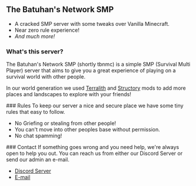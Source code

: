 ## The Batuhan's Network SMP
- A cracked SMP server with some tweaks over Vanilla Minecraft.
- Near zero rule experience!
- *And much more!* 

### What's this server?
The Batuhan's Network SMP (shortly tbnmc) is a simple SMP (Survival Multi Player) server that aims to give you a great experience of playing on a survival world with other people. 

In our world generation we used [Terralith](https://www.curseforge.com/minecraft/mc-mods/terralith) and [Structory](https://www.curseforge.com/minecraft/mc-mods/structory) mods to add more places and landscapes to explore with your friends!

### Rules
To keep our server a nice and secure place we have some tiny rules that easy to follow. 

- No Griefing or stealing from other people!
- You can't move into other peoples base without permission.
- No chat spamming! 

### Contact
If something goes wrong and you need help, we're always open to help you out. You can reach us from either our Discord Server or send our admin an e-mail.

- [Discord Server](https://discord.gg/8dAHkxbKPf)
- [E-mail](mailto://batuhan@thebatuhansnetwork.xyz)
